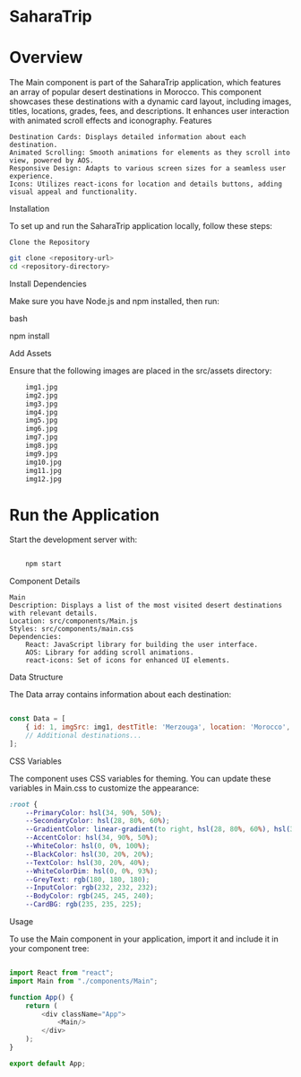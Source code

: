 # SaharaTrip 
# Overview

The Main component is part of the SaharaTrip application, which features an array of popular desert destinations in Morocco. This component showcases these destinations with a dynamic card layout, including images, titles, locations, grades, fees, and descriptions. It enhances user interaction with animated scroll effects and iconography.
Features

    Destination Cards: Displays detailed information about each destination.
    Animated Scrolling: Smooth animations for elements as they scroll into view, powered by AOS.
    Responsive Design: Adapts to various screen sizes for a seamless user experience.
    Icons: Utilizes react-icons for location and details buttons, adding visual appeal and functionality.

Installation

To set up and run the SaharaTrip application locally, follow these steps:

    Clone the Repository

```bash
git clone <repository-url>
cd <repository-directory>
```

Install Dependencies

Make sure you have Node.js and npm installed, then run:

bash

npm install

Add Assets

Ensure that the following images are placed in the src/assets directory:
```bash 
    img1.jpg
    img2.jpg
    img3.jpg
    img4.jpg
    img5.jpg
    img6.jpg
    img7.jpg
    img8.jpg
    img9.jpg
    img10.jpg
    img11.jpg
    img12.jpg
```

# Run the Application

Start the development server with:

```bash

    npm start
```

Component Details
    
    Main
    Description: Displays a list of the most visited desert destinations with relevant details.
    Location: src/components/Main.js
    Styles: src/components/main.css
    Dependencies:
        React: JavaScript library for building the user interface.
        AOS: Library for adding scroll animations.
        react-icons: Set of icons for enhanced UI elements.

Data Structure

The Data array contains information about each destination:

```javascript

const Data = [
    { id: 1, imgSrc: img1, destTitle: 'Merzouga', location: 'Morocco', grade: 'DESERT EXPERIENCE', fees: '$500', description: 'Known for its stunning dunes and the gateway to Erg Chebbi, offering camel treks and mesmerizing sunsets.' },
    // Additional destinations...
];
```
CSS Variables

The component uses CSS variables for theming. You can update these variables in Main.css to customize the appearance:

```css
:root {
    --PrimaryColor: hsl(34, 90%, 50%); 
    --SecondaryColor: hsl(28, 80%, 60%); 
    --GradientColor: linear-gradient(to right, hsl(28, 80%, 60%), hsl(34, 90%, 50%));
    --AccentColor: hsl(34, 90%, 50%); 
    --WhiteColor: hsl(0, 0%, 100%);
    --BlackColor: hsl(30, 20%, 20%); 
    --TextColor: hsl(30, 20%, 40%); 
    --WhiteColorDim: hsl(0, 0%, 93%);
    --GreyText: rgb(180, 180, 180); 
    --InputColor: rgb(232, 232, 232); 
    --BodyColor: rgb(245, 245, 240); 
    --CardBG: rgb(235, 235, 225); 

```
Usage

To use the Main component in your application, import it and include it in your component tree:

```javascript

import React from "react";
import Main from "./components/Main";

function App() {
    return (
        <div className="App">
            <Main/>
        </div>
    );
}

export default App;
```



